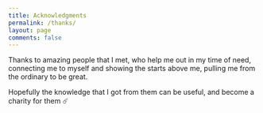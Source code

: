 ```yaml
---
title: Acknowledgments
permalink: /thanks/
layout: page
comments: false
---
```


Thanks to amazing people that I met, who help me out in my time of need, connecting me to myself and showing the starts above me, pulling me from the ordinary to be great.

Hopefully the knowledge that I got from them can be useful, and become a charity for them ☄️
